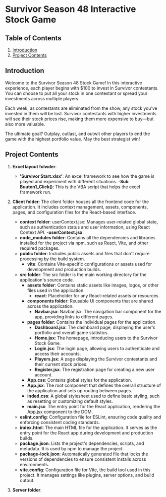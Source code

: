 # Survivor Season 48 Interactive Stock Game

## Table of Contents
1. [Introduction](#introduction)
2. [Project Contents](#project_contents)


## Introduction
Welcome to the Survivor Season 48 Stock Game! In this interactive experience, each player begins with $100 to invest in Survivor contestants. You can choose to put all your stock in one contestant or spread your investments across multiple players.

Each week, as contestants are eliminated from the show, any stock you’ve invested in them will be lost. Survivor contestants with higher investments will see their stock prices rise, making them more expensive to buy—but also more valuable.

The ultimate goal? Outplay, outlast, and outwit other players to end the game with the highest portfolio value. May the best strategist win!

## Project Contents 
1. **Excel layout folwder**:
   - **'Survivor Start.xlsx'**: An excel framework to see how the game is played and experiment with different situations.
   -**Sub Buuton1_Click()**: This is the VBA script that helps the excel framework run.
2. **Client folder**: The client folder houses all the frontend code for the application. It includes context management, assets, components, pages, and configuration files for the React-based interface.
   - **context folder**: userContext.jsx: Manages user-related global state, such as authentication status and user information, using React Context API.
        -**userContext.jsx**:
   - **node_modules folder**: Contains all the dependencies and libraries installed for the project via npm, such as React, Vite, and other required packages.
   - **public folder**: Includes public assets and files that don't require processing by the build system.
        - **vite**: Contains Vite-specific configurations or assets used for development and production builds.
   - **src folder**: The src folder is the main working directory for the application's source code.
        - **assets folder**: Contains static assets like images, logos, or other files used in the application.
            - **react**: Placeholder for any React-related assets or resources.
        - **components folder**: Reusable UI components that are shared across the application.
            - **Navbar.jsx**: Navbar.jsx: The navigation bar component for the app, providing links to different pages.
        - **pages folder**: Contains the individual pages for the application.
            - **Dashboard.jsx**: The dashboard page, displaying the user's portfolio and overall game statistics.
            - **Home.jsx**: The homepage, introducing users to the Survivor Stock Game.
            - **Login.jsx**: The login page, allowing users to authenticate and access their accounts.
            - **Players.jsx**: A page displaying the Survivor contestants and their current stock prices.
            - **Register.jsx**: The registration page for creating a new user account.
        - **App.css**: Contains global styles for the application.
        - **App.jsx**: The root component that defines the overall structure of the application and sets up routing between pages.
        - **inded.css**: A global stylesheet used to define basic styling, such as resetting or customizing default styles.
        - **main.jsx**: The entry point for the React application, rendering the App.jsx component to the DOM.
   - **eslint.config**: Configuration file for ESLint, ensuring code quality and enforcing consistent coding standards.
   - **index.html**: The main HTML file for the application. It serves as the entry point for the React app during development and production builds.
   - **package.json**: Lists the project's dependencies, scripts, and metadata. It is used by npm to manage the project.
   - **package-lock.json**: Automatically generated file that locks the versions of dependencies to ensure consistent installs across environments.
   - **vite.config**: Configuration file for Vite, the build tool used in this project. It manages settings like plugins, server options, and build output.

3. **Server folder**:
